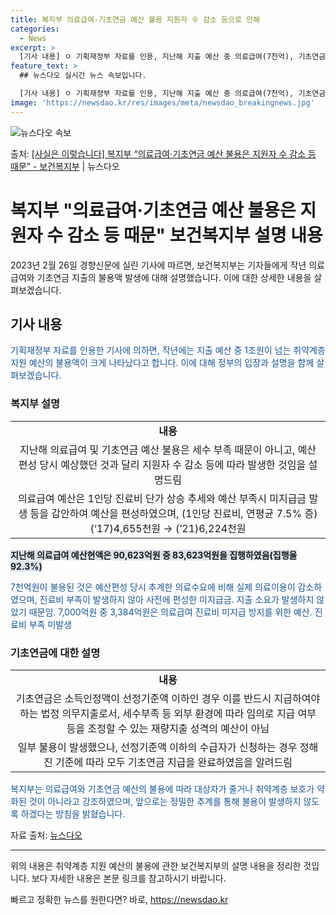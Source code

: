 ```yaml
---
title: 복지부 의료급여·기초연금 예산 불용 지원자 수 감소 등으로 인해
categories:
  - News
excerpt: >
  [기사 내용] ㅇ 기획재정부 자료를 인용, 지난해 지출 예산 중 의료급여(7천억), 기초연금(3.3천억) 등…
feature_text: >
  ## 뉴스다오 실시간 뉴스 속보입니다.

  [기사 내용] ㅇ 기획재정부 자료를 인용, 지난해 지출 예산 중 의료급여(7천억), 기초연금(3.3천억) 등…
image: 'https://newsdao.kr/res/images/meta/newsdao_breakingnews.jpg'
---
```


![뉴스다오 속보](https://newsdao.kr/res/images/meta/newsdao_breakingnews.jpg)

<p>출처: <a href="https://newsdao.kr/3239" rel="dofollow">[사실은 이렇습니다] 복지부 “의료급여·기초연금 예산 불용은 지원자 수 감소 등 때문” - 보건복지부</a> | 뉴스다오</p>

<h1>복지부 "의료급여·기초연금 예산 불용은 지원자 수 감소 등 때문" 보건복지부 설명 내용</h1>

<p data-ke-size="size16">2023년 2월 26일 경향신문에 실린 기사에 따르면, 보건복지부는 기자들에게 작년 의료급여와 기초연금 지출의 불용액 발생에 대해 설명했습니다. 이에 대한 상세한 내용을 살펴보겠습니다.</p>

<h2 data-ke-size="size26">기사 내용</h2>
<p><span style="color: #1a5490;">기획재정부 자료를 인용한 기사에 의하면, 작년에는 지출 예산 중 1조원이 넘는 취약계층 지원 예산의 불용액이 크게 나타났다고 합니다. 이에 대해 정부의 입장과 설명을 함께 살펴보겠습니다.</span></p>

<h3>복지부 설명</h3>
<table>
  <tr>
    <td style="text-align: center; height: 17px;"><b>내용</b></td>
  </tr>
  <tr>
    <td style="text-align: center; height: 17px;">지난해 의료급여 및 기초연금 예산 불용은 세수 부족 때문이 아니고, 예산편성 당시 예상했던 것과 달리 지원자 수 감소 등에 따라 발생한 것임을 설명드림</td>
  </tr>
  <tr>
    <td style="text-align: center; height: 17px;">의료급여 예산은 1인당 진료비 단가 상승 추세와 예산 부족시 미지급금 발생 등을 감안하여 예산을 편성하였으며, (1인당 진료비, 연평균 7.5% 증) (‘17)4,655천원 → (’21)6,224천원</td>
  </tr>
</table>

<p><span style="background-color: #21538527;"><b>지난해 의료급여 예산현액은 90,623억원 중 83,623억원을 집행하였음(집행율 92.3%)</b></span></p>

<p><span style="color: #1a5490;">7천억원이 불용된 것은 예산편성 당시 추계한 의료수요에 비해 실제 의료이용이 감소하였으며, 진료비 부족이 발생하지 않아 사전에 편성한 미지급금. 지출 소요가 발생하지 않았기 때문임. 7,000억원 중 3,384억원은 의료급여 진료비 미지급 방지를 위한 예산. 진료비 부족 미발생</span></p>

<h3>기초연금에 대한 설명</h3>
<table>
  <tr>
    <td style="text-align: center; height: 17px;"><b>내용</b></td>
  </tr>
  <tr>
    <td style="text-align: center; height: 17px;">기초연금은 소득인정액이 선정기준액 이하인 경우 이를 반드시 지급하여야 하는 법정 의무지출로서, 세수부족 등 외부 환경에 따라 임의로 지급 여부 등을 조정할 수 있는 재량지출 성격의 예산이 아님</td>
  </tr>
  <tr>
    <td style="text-align: center; height: 17px;">일부 불용이 발생했으나, 선정기준액 이하의 수급자가 신청하는 경우 정해진 기준에 따라 모두 기초연금 지급을 완료하였음을 알려드림</td>
  </tr>
</table>

<p><span style="color: #1a5490;">복지부는 의료급여와 기초연금 예산의 불용에 따라 대상자가 줄거나 취약계층 보호가 약화된 것이 아니라고 강조하였으며, 앞으로는 정밀한 추계를 통해 불용이 발생하지 않도록 하겠다는 방침을 밝혔습니다.</span></p>

<p data-ke-size="size16">자료 출처: <a href="https://newsdao.kr/3239">뉴스다오</a></p>

<hr>

<p data-ke-size="size16">위의 내용은 취약계층 지원 예산의 불용에 관한 보건복지부의 설명 내용을 정리한 것입니다. 보다 자세한 내용은 본문 링크를 참고하시기 바랍니다.</p> 

빠르고 정확한 뉴스를 원한다면? 바로, <a href="https://newsdao.kr" rel="dofollow">https://newsdao.kr</a>


